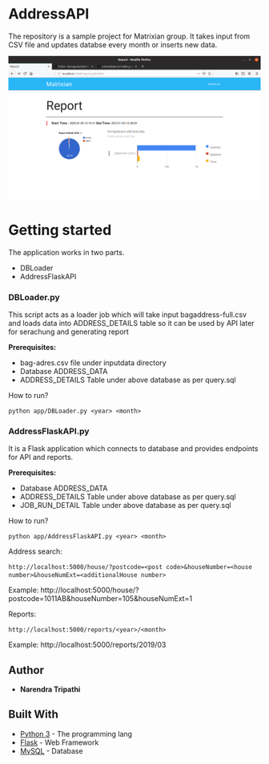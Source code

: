 # AddressAPI
The repository is a sample project for Matrixian group. It takes input from CSV file and updates databse every month or inserts new data.

![Image of Yaktocat](https://github.com/Narugudu/addressAPI/blob/master/Screenshot%20from%202020-01-05%2013-14-11.png)


# Getting started
The application works in two parts.
* DBLoader
* AddressFlaskAPI

### DBLoader.py
This script acts as a loader job which will take input bagaddress-full.csv and loads data into ADDRESS_DETAILS table so it can be used by API later for serachung and generating report

**Prerequisites:**
* bag-adres.csv file under inputdata directory
* Database ADDRESS_DATA 
* ADDRESS_DETAILS Table under above database as per query.sql

How to run?
```
python app/DBLoader.py <year> <month>
```

### AddressFlaskAPI.py
It is a Flask application which connects to database and provides endpoints for API and reports.

**Prerequisites:**
* Database ADDRESS_DATA 
* ADDRESS_DETAILS Table under above database as per query.sql
* JOB_RUN_DETAIL Table under above database as per query.sql


How to run?
```
python app/AddressFlaskAPI.py <year> <month>
```

Address search:
```
http://localhost:5000/house/?postcode=<post code>&houseNumber=<house number>&houseNumExt=<additionalHouse number>
```
Example:
http://localhost:5000/house/?postcode=1011AB&houseNumber=105&houseNumExt=1


Reports:
```
http://localhost:5000/reports/<year>/<month>
```
Example:
http://localhost:5000/reports/2019/03



## Author

* **Narendra Tripathi** 

## Built With

* [Python 3](https://www.python.org/) - The programming lang
* [Flask](http://flask.palletsprojects.com/en/1.1.x/) - Web Framework
* [ MySQL](https://www.mysql.com/) - Database

